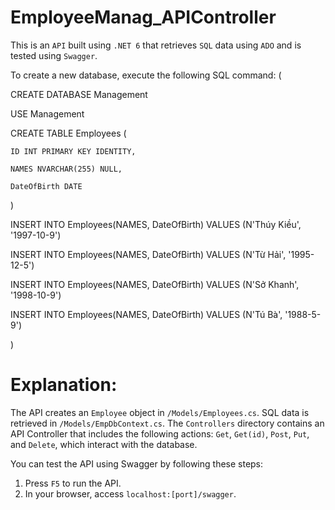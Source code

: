 # EmployeeManag_APIController

This is an `API` built using `.NET 6` that retrieves `SQL` data using `ADO` and is tested using `Swagger`.

To create a new database, execute the following SQL command:
(

CREATE DATABASE Management

USE Management

CREATE TABLE Employees (

    ID INT PRIMARY KEY IDENTITY,
    
    NAMES NVARCHAR(255) NULL,
    
    DateOfBirth DATE
    
)

INSERT INTO Employees(NAMES, DateOfBirth) VALUES (N'Thúy Kiều', '1997-10-9')

INSERT INTO Employees(NAMES, DateOfBirth) VALUES (N'Từ Hải', '1995-12-5')

INSERT INTO Employees(NAMES, DateOfBirth) VALUES (N'Sở Khanh', '1998-10-9')

INSERT INTO Employees(NAMES, DateOfBirth) VALUES (N'Tú Bà', '1988-5-9')

)

# Explanation:

The API creates an `Employee` object in `/Models/Employees.cs`.
SQL data is retrieved in `/Models/EmpDbContext.cs`.
The `Controllers` directory contains an API Controller that includes the following actions: `Get`, `Get(id)`, `Post`, `Put`, and `Delete`, which interact with the database.

You can test the API using Swagger by following these steps:
1. Press `F5` to run the API.
2. In your browser, access `localhost:[port]/swagger`.
